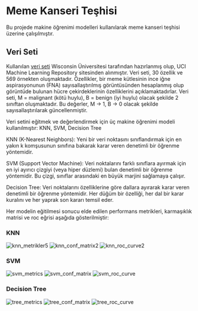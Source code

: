 # Meme Kanseri Teşhisi

Bu projede makine öğrenimi modelleri kullanılarak meme kanseri teşhisi üzerine çalışılmıştır. 

## Veri Seti
Kullanılan [veri seti](https://archive.ics.uci.edu/dataset/17/breast+cancer+wisconsin+diagnostic) Wisconsin Üniversitesi tarafından hazırlanmış olup, UCI Machine Learning Repository sitesinden alınmıştır. Veri seti, 30 özellik ve 569 örnekten oluşmaktadır. Özellikler, bir meme kütlesinin ince iğne aspirasyonunun (FNA) sayısallaştırılmış görüntüsünden hesaplanmış olup görüntüde bulunan hücre çekirdeklerinin özelliklerini açıklamaktadırlar. Veri seti, M = malignant (kötü huylu), B = benign (iyi huylu) olacak şekilde 2 sınıftan oluşmaktadır. Bu değerler, M -> 1, B -> 0 olacak şekilde sayısallaştırılarak güncellenmiştir.

Veri setini eğitmek ve değerlendirmek için üç makine öğrenimi modeli kullanılmıştır: KNN, SVM, Decision Tree

KNN (K-Nearest Neighbors): Yeni bir veri noktasını sınıflandırmak için en yakın k komşusunun sınıfına bakarak karar veren denetimli bir öğrenme yöntemidir.

SVM (Support Vector Machine): Veri noktalarını farklı sınıflara ayırmak için en iyi ayırıcı çizgiyi (veya hiper düzlemi) bulan denetimli bir öğrenme yöntemidir. Bu çizgi, sınıflar arasındaki en büyük marjini sağlamaya çalışır.

Decision Tree: Veri noktalarını özelliklerine göre dallara ayırarak karar veren denetimli bir öğrenme yöntemidir. Her düğüm bir özelliği, her dal bir karar kuralını ve her yaprak son kararı temsil eder.

Her modelin eğitilmesi sonucu elde edilen performans metrikleri, karmaşıklık matrisi ve roc eğrisi aşağıda gösterilmiştir:

### KNN

![knn_metrikler5](https://github.com/user-attachments/assets/fbbff935-f3ea-4861-a47d-a4ff913be524)     ![knn_conf_matrix2](https://github.com/user-attachments/assets/debd77dd-df93-4aac-a2df-679f5f31a77e)     ![knn_roc_curve2](https://github.com/user-attachments/assets/53cd0a07-0f60-47d8-b08e-2000561fc4b1)


### SVM

![svm_metrics](https://github.com/user-attachments/assets/268f5c46-cb44-449d-9be0-92db217b9d93)     ![svm_conf_matrix](https://github.com/user-attachments/assets/2fa20288-0888-490a-ae96-e070fb0adea9)     ![svm_roc_curve](https://github.com/user-attachments/assets/62cdd0ab-4fb8-4c6b-92e2-18ed8e582e5c)


### Decision Tree

![tree_metrics](https://github.com/user-attachments/assets/4875d9cb-a19d-4527-afb7-fad425630f5f)     ![tree_conf_matrix](https://github.com/user-attachments/assets/98c133c5-e7a7-40f7-8548-133031eaf8a8)     ![tree_roc_curve](https://github.com/user-attachments/assets/abe02660-6a19-4189-a336-a4e33e41afea)













